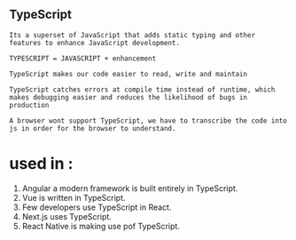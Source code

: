 ## TypeScript
    Its a superset of JavaScript that adds static typing and other features to enhance JavaScript development.

    TYPESCRIPT = JAVASCRIPT + enhancement

    TypeScript makes our code easier to read, write and maintain

    TypeScript catches errors at compile time instead of runtime, which makes debugging easier and reduces the likelihood of bugs in production 

    A browser wont support TypeScript, we have to transcribe the code into js in order for the browser to understand.
# used in : 
 1) Angular a modern framework is built entirely in TypeScript.
 2) Vue is written in TypeScript.
 3) Few developers use TypeScript in React.
 4) Next.js uses TypeScript.
 5) React Native is making use pof TypeScript.